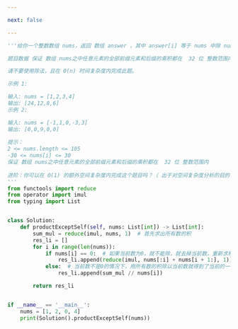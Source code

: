```yaml
---

next: false

---
```




<BlogInfo id="1274" title="54.除自身以外数组的乘积" author="白日梦想猿" pv=0 read_times=0 pre_cost_time="0分51秒" category="leetcode" tag_list="['leetcode']" create_time="2022.03.29 15:58:37" update_time="2022.04.17 18:39:34" />

```python
'''给你一个整数数组 nums，返回 数组 answer ，其中 answer[i] 等于 nums 中除 nums[i] 之外其余各元素的乘积 。

题目数据 保证 数组 nums之中任意元素的全部前缀元素和后缀的乘积都在  32 位 整数范围内。

请不要使用除法，且在 O(n) 时间复杂度内完成此题。

示例 1:

输入: nums = [1,2,3,4]
输出: [24,12,8,6]
示例 2:

输入: nums = [-1,1,0,-3,3]
输出: [0,0,9,0,0]
 
提示：
2 <= nums.length <= 105
-30 <= nums[i] <= 30
保证 数组 nums之中任意元素的全部前缀元素和后缀的乘积都在  32 位 整数范围内
 
进阶：你可以在 O(1) 的额外空间复杂度内完成这个题目吗？（ 出于对空间复杂度分析的目的，输出数组不被视为额外空间。）
'''
from functools import reduce
from operator import imul
from typing import List


class Solution:
    def productExceptSelf(self, nums: List[int]) -> List[int]:
        sum_mul = reduce(imul, nums, 1)  # 首先求出所有数的积
        res_li = []
        for i in range(len(nums)):
            if nums[i] == 0:  # 如果当前数为0，就不能除，就去掉当前数，重新求积
                res_li.append(reduce(imul, nums[:i] + nums[i + 1:], 1))
            else:  # 当前数不是0的情况下，用所有数的积除以当前数就得到了当前的一个结果
                res_li.append(sum_mul // nums[i])

        return res_li


if __name__ == '__main__':
    nums = [1, 2, 0, 4]
    print(Solution().productExceptSelf(nums))

```



<ActionBox />
